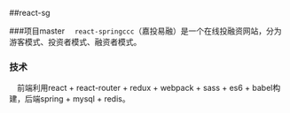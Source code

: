 ##react-sg

###项目master
&emsp;`react-springccc`（嘉投易融）是一个在线投融资网站，分为游客模式、投资者模式、融资者模式。

### 技术
&emsp;前端利用react + react-router + redux + webpack + sass + es6 + babel构建，后端spring + mysql + redis。

